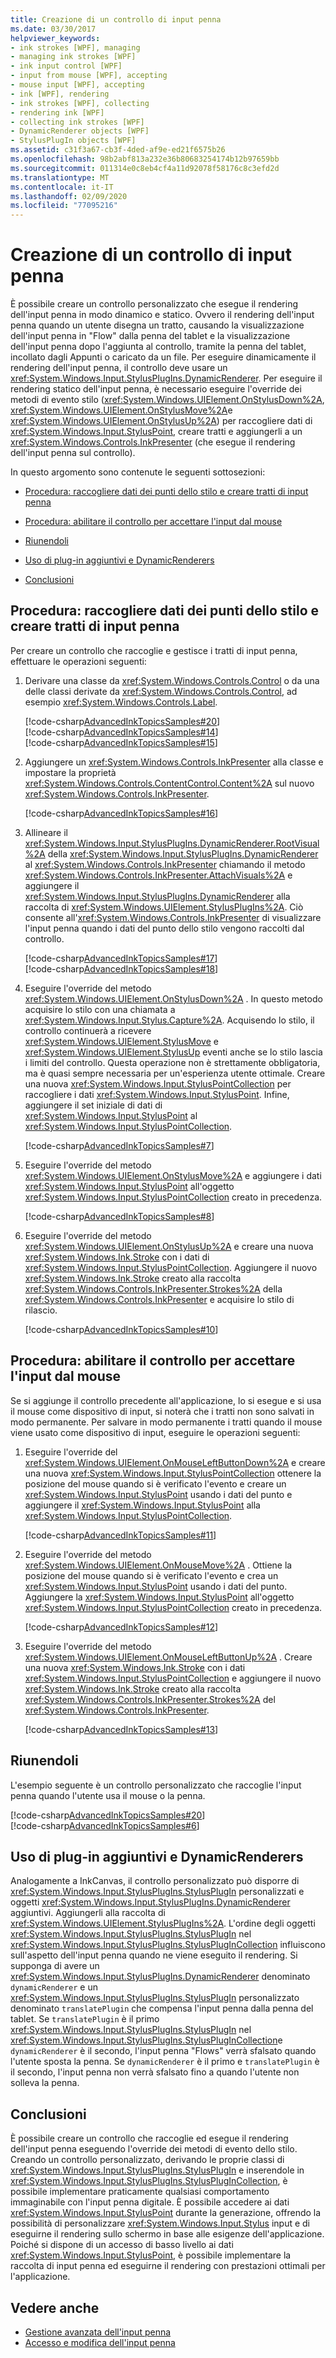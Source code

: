 ```yaml
---
title: Creazione di un controllo di input penna
ms.date: 03/30/2017
helpviewer_keywords:
- ink strokes [WPF], managing
- managing ink strokes [WPF]
- ink input control [WPF]
- input from mouse [WPF], accepting
- mouse input [WPF], accepting
- ink [WPF], rendering
- ink strokes [WPF], collecting
- rendering ink [WPF]
- collecting ink strokes [WPF]
- DynamicRenderer objects [WPF]
- StylusPlugIn objects [WPF]
ms.assetid: c31f3a67-cb3f-4ded-af9e-ed21f6575b26
ms.openlocfilehash: 98b2abf813a232e36b80683254174b12b97659bb
ms.sourcegitcommit: 011314e0c8eb4cf4a11d92078f58176c8c3efd2d
ms.translationtype: MT
ms.contentlocale: it-IT
ms.lasthandoff: 02/09/2020
ms.locfileid: "77095216"
---
```

# <a name="creating-an-ink-input-control"></a>Creazione di un controllo di input penna
È possibile creare un controllo personalizzato che esegue il rendering dell'input penna in modo dinamico e statico. Ovvero il rendering dell'input penna quando un utente disegna un tratto, causando la visualizzazione dell'input penna in "Flow" dalla penna del tablet e la visualizzazione dell'input penna dopo l'aggiunta al controllo, tramite la penna del tablet, incollato dagli Appunti o caricato da un file. Per eseguire dinamicamente il rendering dell'input penna, il controllo deve usare un <xref:System.Windows.Input.StylusPlugIns.DynamicRenderer>. Per eseguire il rendering statico dell'input penna, è necessario eseguire l'override dei metodi di evento stilo (<xref:System.Windows.UIElement.OnStylusDown%2A>, <xref:System.Windows.UIElement.OnStylusMove%2A>e <xref:System.Windows.UIElement.OnStylusUp%2A>) per raccogliere dati di <xref:System.Windows.Input.StylusPoint>, creare tratti e aggiungerli a un <xref:System.Windows.Controls.InkPresenter> (che esegue il rendering dell'input penna sul controllo).  
  
 In questo argomento sono contenute le seguenti sottosezioni:  
  
- [Procedura: raccogliere dati dei punti dello stilo e creare tratti di input penna](#CollectingStylusPointDataAndCreatingInkStrokes)  
  
- [Procedura: abilitare il controllo per accettare l'input dal mouse](#EnablingYourControlToAcceptInputTromTheMouse)  
  
- [Riunendoli](#PuttingItTogether)  
  
- [Uso di plug-in aggiuntivi e DynamicRenderers](#UsingAdditionalPluginsAndDynamicRenderers)  
  
- [Conclusioni](#AdvancedInkHandling_Conclusion)  
  
<a name="CollectingStylusPointDataAndCreatingInkStrokes"></a>   
## <a name="how-to-collect-stylus-point-data-and-create-ink-strokes"></a>Procedura: raccogliere dati dei punti dello stilo e creare tratti di input penna  
 Per creare un controllo che raccoglie e gestisce i tratti di input penna, effettuare le operazioni seguenti:  
  
1. Derivare una classe da <xref:System.Windows.Controls.Control> o da una delle classi derivate da <xref:System.Windows.Controls.Control>, ad esempio <xref:System.Windows.Controls.Label>.  
  
     [!code-csharp[AdvancedInkTopicsSamples#20](~/samples/snippets/csharp/VS_Snippets_Wpf/AdvancedInkTopicsSamples/CSharp/StylusControl.cs#20)]  
    [!code-csharp[AdvancedInkTopicsSamples#14](~/samples/snippets/csharp/VS_Snippets_Wpf/AdvancedInkTopicsSamples/CSharp/StylusControlSnippets.cs#14)]  
    [!code-csharp[AdvancedInkTopicsSamples#15](~/samples/snippets/csharp/VS_Snippets_Wpf/AdvancedInkTopicsSamples/CSharp/StylusControlSnippets.cs#15)]  
  
2. Aggiungere un <xref:System.Windows.Controls.InkPresenter> alla classe e impostare la proprietà <xref:System.Windows.Controls.ContentControl.Content%2A> sul nuovo <xref:System.Windows.Controls.InkPresenter>.  
  
     [!code-csharp[AdvancedInkTopicsSamples#16](~/samples/snippets/csharp/VS_Snippets_Wpf/AdvancedInkTopicsSamples/CSharp/StylusControlSnippets.cs#16)]  
  
3. Allineare il <xref:System.Windows.Input.StylusPlugIns.DynamicRenderer.RootVisual%2A> della <xref:System.Windows.Input.StylusPlugIns.DynamicRenderer> al <xref:System.Windows.Controls.InkPresenter> chiamando il metodo <xref:System.Windows.Controls.InkPresenter.AttachVisuals%2A> e aggiungere il <xref:System.Windows.Input.StylusPlugIns.DynamicRenderer> alla raccolta di <xref:System.Windows.UIElement.StylusPlugIns%2A>. Ciò consente all'<xref:System.Windows.Controls.InkPresenter> di visualizzare l'input penna quando i dati del punto dello stilo vengono raccolti dal controllo.  
  
     [!code-csharp[AdvancedInkTopicsSamples#17](~/samples/snippets/csharp/VS_Snippets_Wpf/AdvancedInkTopicsSamples/CSharp/StylusControlSnippets.cs#17)]  
    [!code-csharp[AdvancedInkTopicsSamples#18](~/samples/snippets/csharp/VS_Snippets_Wpf/AdvancedInkTopicsSamples/CSharp/StylusControlSnippets.cs#18)]  
  
4. Eseguire l'override del metodo <xref:System.Windows.UIElement.OnStylusDown%2A> .  In questo metodo acquisire lo stilo con una chiamata a <xref:System.Windows.Input.Stylus.Capture%2A>. Acquisendo lo stilo, il controllo continuerà a ricevere <xref:System.Windows.UIElement.StylusMove> e <xref:System.Windows.UIElement.StylusUp> eventi anche se lo stilo lascia i limiti del controllo. Questa operazione non è strettamente obbligatoria, ma è quasi sempre necessaria per un'esperienza utente ottimale. Creare una nuova <xref:System.Windows.Input.StylusPointCollection> per raccogliere i dati <xref:System.Windows.Input.StylusPoint>. Infine, aggiungere il set iniziale di dati di <xref:System.Windows.Input.StylusPoint> al <xref:System.Windows.Input.StylusPointCollection>.  
  
     [!code-csharp[AdvancedInkTopicsSamples#7](~/samples/snippets/csharp/VS_Snippets_Wpf/AdvancedInkTopicsSamples/CSharp/StylusControl.cs#7)]  
  
5. Eseguire l'override del metodo <xref:System.Windows.UIElement.OnStylusMove%2A> e aggiungere i dati <xref:System.Windows.Input.StylusPoint> all'oggetto <xref:System.Windows.Input.StylusPointCollection> creato in precedenza.  
  
     [!code-csharp[AdvancedInkTopicsSamples#8](~/samples/snippets/csharp/VS_Snippets_Wpf/AdvancedInkTopicsSamples/CSharp/StylusControl.cs#8)]  
  
6. Eseguire l'override del metodo <xref:System.Windows.UIElement.OnStylusUp%2A> e creare una nuova <xref:System.Windows.Ink.Stroke> con i dati di <xref:System.Windows.Input.StylusPointCollection>. Aggiungere il nuovo <xref:System.Windows.Ink.Stroke> creato alla raccolta <xref:System.Windows.Controls.InkPresenter.Strokes%2A> della <xref:System.Windows.Controls.InkPresenter> e acquisire lo stilo di rilascio.  
  
     [!code-csharp[AdvancedInkTopicsSamples#10](~/samples/snippets/csharp/VS_Snippets_Wpf/AdvancedInkTopicsSamples/CSharp/StylusControl.cs#10)]  
  
<a name="EnablingYourControlToAcceptInputTromTheMouse"></a>   
## <a name="how-to-enable-your-control-to-accept-input-from-the-mouse"></a>Procedura: abilitare il controllo per accettare l'input dal mouse  
 Se si aggiunge il controllo precedente all'applicazione, lo si esegue e si usa il mouse come dispositivo di input, si noterà che i tratti non sono salvati in modo permanente. Per salvare in modo permanente i tratti quando il mouse viene usato come dispositivo di input, eseguire le operazioni seguenti:  
  
1. Eseguire l'override del <xref:System.Windows.UIElement.OnMouseLeftButtonDown%2A> e creare una nuova <xref:System.Windows.Input.StylusPointCollection> ottenere la posizione del mouse quando si è verificato l'evento e creare un <xref:System.Windows.Input.StylusPoint> usando i dati del punto e aggiungere il <xref:System.Windows.Input.StylusPoint> alla <xref:System.Windows.Input.StylusPointCollection>.  
  
     [!code-csharp[AdvancedInkTopicsSamples#11](~/samples/snippets/csharp/VS_Snippets_Wpf/AdvancedInkTopicsSamples/CSharp/StylusControl.cs#11)]  
  
2. Eseguire l'override del metodo <xref:System.Windows.UIElement.OnMouseMove%2A> . Ottiene la posizione del mouse quando si è verificato l'evento e crea un <xref:System.Windows.Input.StylusPoint> usando i dati del punto.  Aggiungere la <xref:System.Windows.Input.StylusPoint> all'oggetto <xref:System.Windows.Input.StylusPointCollection> creato in precedenza.  
  
     [!code-csharp[AdvancedInkTopicsSamples#12](~/samples/snippets/csharp/VS_Snippets_Wpf/AdvancedInkTopicsSamples/CSharp/StylusControl.cs#12)]  
  
3. Eseguire l'override del metodo <xref:System.Windows.UIElement.OnMouseLeftButtonUp%2A> .  Creare una nuova <xref:System.Windows.Ink.Stroke> con i dati <xref:System.Windows.Input.StylusPointCollection> e aggiungere il nuovo <xref:System.Windows.Ink.Stroke> creato alla raccolta <xref:System.Windows.Controls.InkPresenter.Strokes%2A> del <xref:System.Windows.Controls.InkPresenter>.  
  
     [!code-csharp[AdvancedInkTopicsSamples#13](~/samples/snippets/csharp/VS_Snippets_Wpf/AdvancedInkTopicsSamples/CSharp/StylusControl.cs#13)]  
  
<a name="PuttingItTogether"></a>   
## <a name="putting-it-together"></a>Riunendoli  
 L'esempio seguente è un controllo personalizzato che raccoglie l'input penna quando l'utente usa il mouse o la penna.  
  
 [!code-csharp[AdvancedInkTopicsSamples#20](~/samples/snippets/csharp/VS_Snippets_Wpf/AdvancedInkTopicsSamples/CSharp/StylusControl.cs#20)]  
[!code-csharp[AdvancedInkTopicsSamples#6](~/samples/snippets/csharp/VS_Snippets_Wpf/AdvancedInkTopicsSamples/CSharp/StylusControl.cs#6)]  
  
<a name="UsingAdditionalPluginsAndDynamicRenderers"></a>   
## <a name="using-additional-plug-ins-and-dynamicrenderers"></a>Uso di plug-in aggiuntivi e DynamicRenderers  
 Analogamente a InkCanvas, il controllo personalizzato può disporre di <xref:System.Windows.Input.StylusPlugIns.StylusPlugIn> personalizzati e oggetti <xref:System.Windows.Input.StylusPlugIns.DynamicRenderer> aggiuntivi. Aggiungerli alla raccolta di <xref:System.Windows.UIElement.StylusPlugIns%2A>. L'ordine degli oggetti <xref:System.Windows.Input.StylusPlugIns.StylusPlugIn> nel <xref:System.Windows.Input.StylusPlugIns.StylusPlugInCollection> influiscono sull'aspetto dell'input penna quando ne viene eseguito il rendering. Si supponga di avere un <xref:System.Windows.Input.StylusPlugIns.DynamicRenderer> denominato `dynamicRenderer` e un <xref:System.Windows.Input.StylusPlugIns.StylusPlugIn> personalizzato denominato `translatePlugin` che compensa l'input penna dalla penna del tablet. Se `translatePlugin` è il primo <xref:System.Windows.Input.StylusPlugIns.StylusPlugIn> nel <xref:System.Windows.Input.StylusPlugIns.StylusPlugInCollection>e `dynamicRenderer` è il secondo, l'input penna "Flows" verrà sfalsato quando l'utente sposta la penna. Se `dynamicRenderer` è il primo e `translatePlugin` è il secondo, l'input penna non verrà sfalsato fino a quando l'utente non solleva la penna.  
  
<a name="AdvancedInkHandling_Conclusion"></a>   
## <a name="conclusion"></a>Conclusioni  
 È possibile creare un controllo che raccoglie ed esegue il rendering dell'input penna eseguendo l'override dei metodi di evento dello stilo. Creando un controllo personalizzato, derivando le proprie classi di <xref:System.Windows.Input.StylusPlugIns.StylusPlugIn> e inserendole in <xref:System.Windows.Input.StylusPlugIns.StylusPlugInCollection>, è possibile implementare praticamente qualsiasi comportamento immaginabile con l'input penna digitale. È possibile accedere ai dati <xref:System.Windows.Input.StylusPoint> durante la generazione, offrendo la possibilità di personalizzare <xref:System.Windows.Input.Stylus> input e di eseguirne il rendering sullo schermo in base alle esigenze dell'applicazione. Poiché si dispone di un accesso di basso livello ai dati <xref:System.Windows.Input.StylusPoint>, è possibile implementare la raccolta di input penna ed eseguirne il rendering con prestazioni ottimali per l'applicazione.  
  
## <a name="see-also"></a>Vedere anche

- [Gestione avanzata dell'input penna](advanced-ink-handling.md)
- [Accesso e modifica dell'input penna](https://docs.microsoft.com/previous-versions/ms818317(v=msdn.10))
